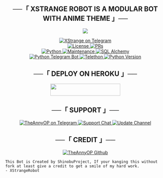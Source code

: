 <h2 align="center">
    ──「 XSTRANGE ROBOT IS A MODULAR BOT WITH ANIME THEME 」──
</h2>

<p align="center">
  <img src="https://telegra.ph/file/ac669f5736ec2d0ec8657.jpg">
</p>

<p align="center">
<a href="https://t.me/XStrangexbot"> <img src="https://img.shields.io/badge/XStrange-Robot-green?style=for-the-badge&logo=telegram" alt="XStrange on Telegram" /> </a></br>
<a href="https://github.com/aniruddha4141/XStrangeRobot/blob/master/LICENSE"> <img src="https://img.shields.io/badge/License-GPLv3-blueviolet?style=for-the-badge" alt="License" /> </a>
<a href="https://makeapullrequest.com"> <img src="https://img.shields.io/badge/PRs-Welcome-yellow?style=for-the-badge" alt="PRs" /></a></br>
<a href="https://www.python.org/"> <img src="https://img.shields.io/badge/Made%20With-Python-orange?style=for-the-badge&logo=python" alt="Python" /> </a>
<a href="https://GitHub.com/aniruddha4141/XStrangeRobot"> <img src="https://img.shields.io/badge/Maintained-No-lightgrey?style=for-the-badge" alt="Maintenance" /> </a>
<a href="https://docs.sqlalchemy.org/en/14/"> <img src="https://img.shields.io/badge/SQL%20Alchemy-1.4.29-green?style=for-the-badge" alt="SQL Alchemy" /> </a><br>
<a href="https://python-telegram-bot.org"> <img src="https://img.shields.io/badge/PTB-13.10-white?style=for-the-badge&logo=github" alt="Python Telegram Bot" /> </a>
<a href="https://docs.telethon.dev"> <img src="https://img.shields.io/badge/Telethon-1.23.0-red?style=for-the-badge&logo=github" alt="Telethon" /> </a>
<a href="https://docs.python.org"> <img src="https://img.shields.io/badge/Python-3.10.1-purple?style=for-the-badge&logo=python" alt="Python Version" /> </a>
</p>

<h2 align="center">
    ──「 DEPLOY ON HEROKU 」──
</h2>

<p align="center"><a href="https://heroku.com/deploy?template=https://github.com/aniruddha4141/XStrangeRobot"> <img src="https://img.shields.io/badge/Deploy%20To%20Heroku-purple?style=for-the-badge&logo=heroku" width="220" height="38.45"/></a></p>


<h2 align="center">
    ──「 SUPPORT 」──
</h2>

<p align="center">
<a href="https://t.me/TheAnnyOP"> <img src="https://img.shields.io/badge/TheAnnyOP-User-green?style=for-the-badge&logo=telegram" alt="TheAnnyOP on Telegram" /> </a>
<a href="https://t.me/XStrangeSupport"> <img src="https://img.shields.io/badge/Support-Chat-green?style=for-the-badge&logo=telegram" alt="Support Chat" /> </a>
<a href="https://t.me/XstrangeUpdate"> <img src="https://img.shields.io/badge/Update-Channel-green?style=for-the-badge&logo=telegram" alt="Update Channel" /> </a>
</p>

<h2 align="center">
    ──「 CREDIT 」──
</h2>

<p align="center">
<a href="https://github.com/aniruddha4141"> <img src="https://img.shields.io/badge/aniruddha4141-Github-magenta?style=for-the-badge&logo=github" alt="TheAnnyOP Github" /> </a>
</p>

```
This Bot is Created by ShinobuProject, If your kanging this without fork at least give a credit to get a smile of my hard work.
- XStrangeRobot
```
